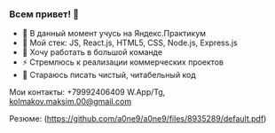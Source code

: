 ### Всем привет! 👋


- 🔭 В данный момент учусь на Яндекс.Практикум
- 🌱 Мой стек: 
JS, React.js, HTML5, CSS, Node.js, Express.js
- 👯 Хочу работать в большой команде
- ⚡ Стремлюсь к реализации коммерческих проектов
- 🌱 Стараюсь писать чистый, читабельный код

Мои контакты: +79992406409 W.App/Tg, kolmakov.maksim.00@gmail.com

Резюме: (https://github.com/a0ne9/a0ne9/files/8935289/default.pdf)


